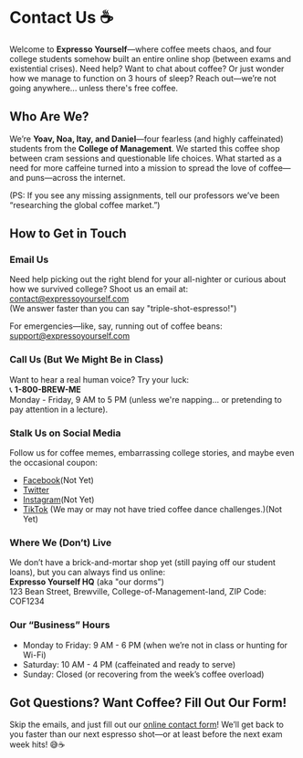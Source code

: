 # Contact Us ☕️

Welcome to **Expresso Yourself**—where coffee meets chaos, and four college students somehow built an entire online shop (between exams and existential crises). Need help? Want to chat about coffee? Or just wonder how we manage to function on 3 hours of sleep? Reach out—we’re not going anywhere... unless there's free coffee.

## Who Are We?

We’re **Yoav, Noa, Itay, and Daniel**—four fearless (and highly caffeinated) students from the **College of Management**. We started this coffee shop between cram sessions and questionable life choices. What started as a need for more caffeine turned into a mission to spread the love of coffee—and puns—across the internet.

(PS: If you see any missing assignments, tell our professors we’ve been “researching the global coffee market.”)

## How to Get in Touch

### Email Us
Need help picking out the right blend for your all-nighter or curious about how we survived college? Shoot us an email at:  
[contact@expressoyourself.com](mailto:contact@expressoyourself.com)  
(We answer faster than you can say "triple-shot-espresso!")

For emergencies—like, say, running out of coffee beans:  
[support@expressoyourself.com](mailto:support@expressoyourself.com)

### Call Us (But We Might Be in Class)
Want to hear a real human voice? Try your luck:  
📞 **1-800-BREW-ME**  
Monday - Friday, 9 AM to 5 PM (unless we're napping... or pretending to pay attention in a lecture).

### Stalk Us on Social Media
Follow us for coffee memes, embarrassing college stories, and maybe even the occasional coupon:
- [Facebook](https://facebook.com/expressoyourself)(Not Yet)
- [Twitter](https://twitter.com/ExpressoY46059)
- [Instagram](https://instagram.com/expresso_yourself)(Not Yet)
- [TikTok](https://tiktok.com/@expressoyourself) (We may or may not have tried coffee dance challenges.)(Not Yet)

### Where We (Don’t) Live
We don’t have a brick-and-mortar shop yet (still paying off our student loans), but you can always find us online:  
**Expresso Yourself HQ** (aka "our dorms")  
123 Bean Street, Brewville, College-of-Management-land, ZIP Code: COF1234

### Our “Business” Hours
- Monday to Friday: 9 AM - 6 PM (when we’re not in class or hunting for Wi-Fi)
- Saturday: 10 AM - 4 PM (caffeinated and ready to serve)
- Sunday: Closed (or recovering from the week’s coffee overload)

## Got Questions? Want Coffee? Fill Out Our Form!

Skip the emails, and just fill out our [online contact form](https://expressoyourself.com/contact)! We’ll get back to you faster than our next espresso shot—or at least before the next exam week hits! 😅☕️
